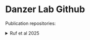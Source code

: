 # Danzer Lab Github

Publication repositories:
 
<details>
<summary>Ruf et al 2025</summary> 

[Ruf et al 2025](https://github.com/DanzerLab/ALS_Brain_Multiome) 

</details>
